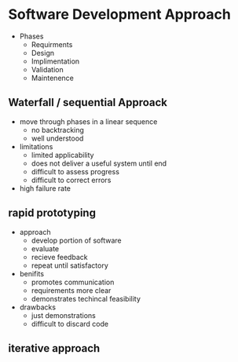 # Software Development Approach
- Phases 
    - Requirments 
    - Design
    - Implimentation
    - Validation
    - Maintenence 

## Waterfall / sequential Approack 
- move through phases in a linear sequence 
    - no backtracking 
    - well understood
- limitations
    - limited applicability 
    - does not deliver a useful system until end
    - difficult to assess progress
    - difficult to correct errors
- high failure rate 
## rapid prototyping 
- approach 
    - develop portion of software
    - evaluate 
    - recieve feedback
    - repeat until satisfactory
- benifits
    - promotes communication
    - requirements more clear
    - demonstrates techincal feasibility 
- drawbacks
    - just demonstrations 
    - difficult to discard code
## iterative approach 
